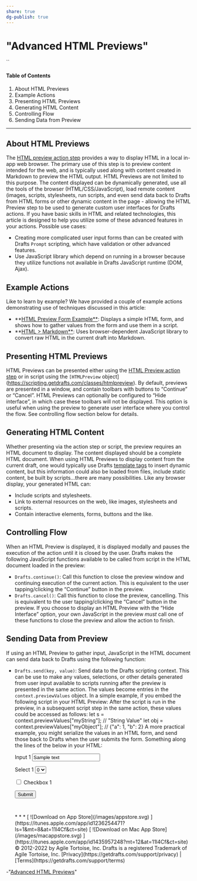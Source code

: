 ```yaml
---
share: true
dg-publish: true
---
```

# "Advanced HTML Previews" 
``
####  Table of Contents 
  1. About HTML Previews
  2. Example Actions
  3. Presenting HTML Previews
  4. Generating HTML Content
  5. Controlling Flow
  6. Sending Data from Preview
* * *
##  About HTML Previews 
The [HTML preview action step](/docs/actions/steps/advanced#html-preview) provides a way to display HTML in a local in-app web browser. The primary use of this step is to preview content intended for the web, and is typically used along with content created in Markdown to preview the HTML output.
HTML Previews are not limited to this purpose. The content displayed can be dynamically generated, use all the tools of the browser (HTML/CSS/JavaScript), load remote content (images, scripts, stylesheets, run scripts, and even send data back to Drafts from HTML forms or other dynamic content in the page - allowing the HTML Preview step to be used to generate custom user interfaces for Drafts actions.
If you have basic skills in HTML and related technologies, this article is designed to help you utilize some of these advanced features in your actions. Possible use cases:
  * Creating more complicated user input forms than can be created with Drafts `Prompt` scripting, which have validation or other advanced features.
  * Use JavaScript library which depend on running in a browser because they utilize functions not available in Drafts JavaScript runtime (DOM, Ajax).
##  Example Actions 
Like to learn by example? We have provided a couple of example actions demonstrating use of techniques discussed in this article:
  * **[HTML Preview Form Example**](https://actions.getdrafts.com/a/102): Displays a simple HTML form, and shows how to gather values from the form and use them in a script.
  * **[HTML > Markdown**](https://actions.getdrafts.com/a/197): Uses browser-dependent JavaScript library to convert raw HTML in the current draft into Markdown.
##  Presenting HTML Previews 
HTML Previews can be presented either using the [HTML Preview action step](https://docs.getdrafts.com/docs/actions/steps/advanced#html-preview) or in script using the `[HTMLPreview` object](https://scripting.getdrafts.com/classes/htmlpreview).
By default, previews are presented in a window, and contain toolbars with buttons to “Continue” or “Cancel”. HTML Previews can optionally be configured to “Hide interface”, in which case these toolbars will not be displayed. This option is useful when using the preview to generate user interface where you control the flow. See controlling flow section below for details.
##  Generating HTML Content 
Whether presenting via the action step or script, the preview requires an HTML document to display. The content displayed should be a complete HTML document. When using HTML Previews to display content from the current draft, one would typically use Drafts [template tags](https://docs.getdrafts.com/docs/actions/templates) to insert dynamic content, but this information could also be loaded from files, include static content, be built by scripts…there are many possibilities.
Like any browser display, your generated HTML can:
  * Include scripts and stylesheets.
  * Link to external resources on the web, like images, stylesheets and scripts.
  * Contain interactive elements, forms, buttons and the like.
##  Controlling Flow 
When an HTML Preview is displayed, it is displayed modally and pauses the execution of the action until it is closed by the user.
Drafts makes the following JavaScript functions available to be called from script in the HTML document loaded in the preview:
  * `Drafts.continue()`: Call this function to close the preview window and continuing execution of the current action. This is equivalent to the user tapping/clicking the “Continue” button in the preview.
  * `Drafts.cancel()`: Call this function to close the preview, cancelling. This is equivalent to the user tapping/clicking the “Cancel” button in the preview.
If you choose to display an HTML Preview with the “Hide Interface” option, your own JavaScript in the preview _must_ call one of these functions to close the preview and allow the action to finish.
##  Sending Data from Preview 
If using an HTML Preview to gather input, JavaScript in the HTML document can send data back to Drafts using the following function:
  * `Drafts.send(key, value)`: Send data to the Drafts scripting context. This can be use to make any values, selections, or other details generated from user input available to scripts running after the preview is presented in the same action. The values become entries in the `context.previewValues` object.
In a simple example, if you embed the following script in your HTML Preview:
    <script>
        Drafts.send("myString", "String value");
        Drafts.send("myObject", {"a": 1, "b": 2});
    </script>
    After the script is run in the preview, in a subsequent script step in the same action, these values could be accessed as follows:
    let s = context.previewValues["myString"]; // "String Value"
    let obj = context.previewValues["myObject"]; // {"a": 1, "b": 2}
    A more practical example, you might serialize the values in an HTML form, and send those back to Drafts when the user submits the form. Something along the lines of the below in your HTML:
    <form id="data-form">
    <p>
        <label for="input-1">Input 1</label>
        <input id="input-1" type="text" placeholder="Input 1" value="Sample text">
    </p>
    <p>
    	<label for="select-1">Select 1</label>
    	<select id="select-1">
    		<option>0</option>
    		<option>1</option>
    		<option>2</option>
    	</select>
    </p>
    <p>
        <label for="checkbox-1">
        <input type="checkbox" id="checkbox-1" />&nbsp;Checkbox 1</label>
    </p>
    <div style="margin: 1em 0 3em 0;">
    <button onclick="submitFormById('data-form');return false;">
        Submit
    </button>
    </div>
    </form>
    <script>
    // load form values to an object
    let serialize = (form) => {
        let data = {};
        for(let e of form.elements) {
            if (e.type && e.type === 'checkbox') {
                data[e.id] = e.checked;
            }
            else {
                data[e.id] = e.value;
            }
        }
        return data;
    };
    // send values to Drafts action, then continue...
    let submitFormById = (id) => {
    	let f = document.getElementById(id);
    	let data = serialize(f);
    	Drafts.send("formValues", data);
    	Drafts.continue();
    }
    </script>
    * * *
     [ ![Download on App Store](/images/appstore.svg) ](https://itunes.apple.com/app/id1236254471?ls=1&mt=8&at=11l4Cf&ct=site) [ ![Download on Mac App Store](/images/macappstore.svg) ](https://itunes.apple.com/app/id1435957248?mt=12&at=11l4Cf&ct=site) 
    © 2012-2022 by Agile Tortoise, Inc.  
     Drafts is a registered Trademark of Agile Tortoise, Inc.  
     [Privacy](https://getdrafts.com/support/privacy) | [Terms](https://getdrafts.com/support/terms) 
-"[Advanced HTML Previews](https://docs.getdrafts.com/docs/actions/html-forms)"